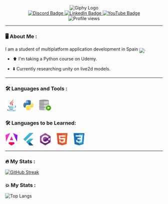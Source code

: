 <!-- Encabezado -->
<div id="header" align="center">
  <img src="https://media2.giphy.com/media/v1.Y2lkPTc5MGI3NjExeDd6YmZxc2Jqc21jdjZjMThidHMzM2NzZnYzbmtuNmE2dmx0czR1OSZlcD12MV9pbnRlcm5hbF9naWZfYnlfaWQmY3Q9cw/Zebztgv7jmkoLe1DoY/giphy.webp" width="100" alt="Giphy Logo"/>
</div>

<!-- Badges de redes sociales -->
<div id="badges" align="center">
<a href="https://discordapp.com/users/refund1139#1234">
  <img src="https://img.shields.io/badge/Discord-7289DA?style=for-the-badge&logo=discord&logoColor=white" alt="Discord Badge"/>
</a>
  <a href="">
    <img src="https://img.shields.io/badge/LinkedIn-blue?style=for-the-badge&logo=linkedin&logoColor=white" alt="LinkedIn Badge"/>
  </a>
  <a href="https://www.youtube.com/@Kaiser25Q">
    <img src="https://img.shields.io/badge/YouTube-red?style=for-the-badge&logo=youtube&logoColor=white" alt="YouTube Badge"/>
  </a>
</div>

<!-- Vistas del perfil -->
<div id="Profile_views" align="center">
  <img src="https://komarev.com/ghpvc/?username=Kaiser42&style=flat-square&color=blue" alt="Profile views"/>
</div>

---

### :desktop_computer: About Me :
I am a student of multiplatform application development in Spain <img src="https://images.vexels.com/media/users/3/323625/isolated/preview/084e422aff05aa1ba17925dad9cd5cce-disea-o-plano-de-computadora-de-escritorio.png" width="20" style="vertical-align: middle; margin-bottom: -5px;">.

- :arrow_up: I'm taking a Python course on Udemy.

- :arrow_down: Currently researching unity on live2d models.
---
### :hammer_and_wrench: Languages and Tools :
<div>
  <img src="https://raw.githubusercontent.com/devicons/devicon/6910f0503efdd315c8f9b858234310c06e04d9c0/icons/java/java-original.svg" title="Java" alt="Java" width="40" height="40" style="margin-right: 10px;"/>
  <img src="https://raw.githubusercontent.com/devicons/devicon/6910f0503efdd315c8f9b858234310c06e04d9c0/icons/python/python-original.svg" title="Python" alt="Python" width="40" height="40" style="margin-right: 10px;"/>
     <img src="https://raw.githubusercontent.com/devicons/devicon/6910f0503efdd315c8f9b858234310c06e04d9c0/icons/sqldeveloper/sqldeveloper-original.svg" title="SQL" alt="Java" width="40" height="40" style="margin-right: 10px;"/>
</div>

### :hammer_and_wrench: Languages to be Learned:
<div>
  <img src="https://raw.githubusercontent.com/devicons/devicon/6910f0503efdd315c8f9b858234310c06e04d9c0/icons/angular/angular-original.svg" title="Angular" alt="Java" width="40" height="40" style="margin-right: 10px;"/>
  <img src="https://raw.githubusercontent.com/devicons/devicon/6910f0503efdd315c8f9b858234310c06e04d9c0/icons/flutter/flutter-original.svg" title="Flutter" alt="Java" width="40" height="40" style="margin-right: 10px;"/>
  <img src="https://raw.githubusercontent.com/devicons/devicon/6910f0503efdd315c8f9b858234310c06e04d9c0/icons/csharp/csharp-original.svg" title="C#" alt="Java" width="40" height="40" style="margin-right: 10px;"/>
  <img src="https://raw.githubusercontent.com/devicons/devicon/6910f0503efdd315c8f9b858234310c06e04d9c0/icons/html5/html5-original.svg" title="HTML" alt="Java" width="40" height="40" style="margin-right: 10px;"/>
  <img src="https://raw.githubusercontent.com/devicons/devicon/6910f0503efdd315c8f9b858234310c06e04d9c0/icons/css3/css3-original.svg" title="CSS" alt="Java" width="40" height="40" style="margin-right: 10px;"/>
</div>

---

### :fire: My Stats :
[![GitHub Streak](https://github-readme-streak-stats.herokuapp.com?user=Kaiser42&theme=highcontrast&hide_border=true&date_format=j%20M%5B%20Y%5D&exclude_days=Fri%2CSat)](https://github-readme-streak-stats.herokuapp.com?user=Kaiser42&theme=highcontrast&hide_border=true&date_format=j%20M%5B%20Y%5D&exclude_days=Fri%2CSat)
### :boom: My Stats :
![Top Langs](https://github-readme-stats.vercel.app/api/top-langs/?username=Kaiser42&&langs_count=3&layout=compact&theme=vision-friendly-dark)
